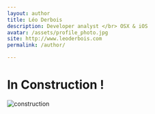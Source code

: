 ```yaml
---
layout: author
title: Léo Derbois
description: Developer analyst </br> OSX & iOS
avatar: /assets/profile_photo.jpg
site: http://www.leoderbois.com
permalink: /author/

---
```


# In Construction !
![construction](http://www.cap-ordi.com/styled-4/files/logo-site-en-construction.png)





